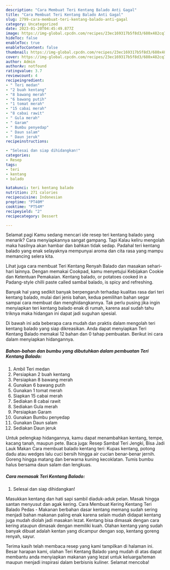 ```yaml
---
description: "Cara Membuat Teri Kentang Balado Anti Gagal"
title: "Cara Membuat Teri Kentang Balado Anti Gagal"
slug: 2799-cara-membuat-teri-kentang-balado-anti-gagal
category: Uncategorized
date: 2023-01-20T04:45:49.877Z
image: https://img-global.cpcdn.com/recipes/23ec169317b5f8d3/680x482cq70/teri-kentang-balado-foto-resep-utama.jpg
hideToc: false
enableToc: true
enableTocContent: false
thumbnail: https://img-global.cpcdn.com/recipes/23ec169317b5f8d3/680x482cq70/teri-kentang-balado-foto-resep-utama.jpg
cover: https://img-global.cpcdn.com/recipes/23ec169317b5f8d3/680x482cq70/teri-kentang-balado-foto-resep-utama.jpg
author: Admin
authorAv: notfound
ratingvalue: 3.7
reviewcount: 4
recipeingredient:
- " Teri medan"
- "2 buah kentang"
- "8 bawang merah"
- "6 bawang putih"
- "1 tomat merah"
- "15 cabai merah"
- "8 cabai rawit"
- " Gula merah"
- " Garam"
- " Bumbu penyedap"
- " Daun salam"
- " Daun jeruk"
recipeinstructions:

- "Selesai dan siap dihidangkan!"
categories:
- Resep
tags:
- teri
- kentang
- balado

katakunci: teri kentang balado 
nutrition: 271 calories
recipecuisine: Indonesian
preptime: "PT40M"
cooktime: "PT54M"
recipeyield: "2"
recipecategory: Dessert

---
```



Selamat pagi Kamu sedang mencari ide resep teri kentang balado yang menarik? Cara menyiapkannya sangat gampang. Tapi Kalau keliru mengolah maka hasilnya akan hambar dan bahkan tidak sedap. Padahal teri kentang balado yang enak selayaknya mempunyai aroma dan cita rasa yang mampu memancing selera kita.


Lihat juga cara membuat Teri Kentang Renyah Balado dan masakan sehari-hari lainnya. Dengan memakai Cookpad, kamu menyetujui Kebijakan Cookie dan Ketentuan Pemakaian. Kentang balado, or potatoes cooked in a Padang-style chilli paste called sambal balado, is spicy and refreshing.

Banyak hal yang sedikit banyak berpengaruh terhadap kualitas rasa dari teri kentang balado, mulai dari jenis bahan, kedua pemilihan bahan segar sampai cara membuat dan menghidangkannya. Tak perlu pusing jika ingin menyiapkan teri kentang balado enak di rumah, karena asal sudah tahu triknya maka hidangan ini dapat jadi suguhan spesial.


Di bawah ini ada beberapa cara mudah dan praktis dalam mengolah teri kentang balado yang siap dikreasikan. Anda dapat menyiapkan Teri Kentang Balado memakai 12 bahan dan 0 tahap pembuatan. Berikut ini cara dalam menyiapkan hidangannya.

<!--inarticleads1-->

##### Bahan-bahan dan bumbu yang dibutuhkan dalam pembuatan Teri Kentang Balado:

1. Ambil  Teri medan
1. Persiapkan 2 buah kentang
1. Persiapkan 8 bawang merah
1. Gunakan 6 bawang putih
1. Gunakan 1 tomat merah
1. Siapkan 15 cabai merah
1. Sediakan 8 cabai rawit
1. Sediakan  Gula merah
1. Persiapkan  Garam
1. Gunakan  Bumbu penyedap
1. Gunakan  Daun salam
1. Sediakan  Daun jeruk


Untuk pelengkap hidangannya, kamu dapat menambahkan kentang, tempe, kacang tanah, maupun pete. Baca juga: Resep Sambal Teri Jengki, Bisa Jadi Lauk Makan Cara membuat balado kentang teri: Kupas kentang, potong dadu atau wedges lalu cuci bersih hingga air cucian benar-benar jernih. Goreng hingga matang dan berwarna kuning kecoklatan. Tumis bumbu halus bersama daun salam dan lengkuas. 

<!--inarticleads2-->

##### Cara memasak Teri Kentang Balado:


1. Selesai dan siap dihidangkan!

Masukkan kentang dan hati sapi sambil diaduk-aduk pelan. Masak hingga santan menyusut dan agak kering. Cara Membuat Kering Kentang Teri Balado Pedas - Makanan berbahan dasar kentang memang sudah sering menjadi bahan makanan paling enak karena selain mudah didapat kentang juga mudah diolah jadi masakan lezat. Kentang bisa dimasak dengan cara kering ataupun dimasak dengan memiliki kuah. Olahan kentang yang sudah banyak dibuat adalah kentan yang dicampur dengan sop, kentang goreng renyah, sayur. 

Terima kasih telah membaca resep yang kami tampilkan di halaman ini. Besar harapan kami, olahan Teri Kentang Balado yang mudah di atas dapat membantu anda menyiapkan makanan yang lezat untuk keluarga/teman maupun menjadi inspirasi dalam berbisnis kuliner. Selamat mencoba!
